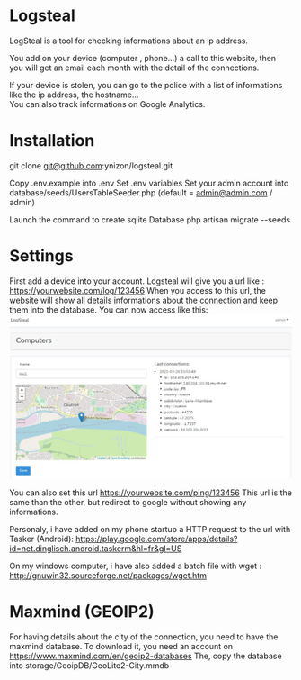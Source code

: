 # Logsteal

 LogSteal is a tool for checking informations about an ip address.
 
 You add on your device (computer , phone...) a call to this website, then<br/>
 you will get an email each month with the detail of the connections.<br/>
 
 If your device is stolen, you can go to the police with a list of informations<br/>
 like the ip address, the hostname...<br/>
 You can also track informations on Google Analytics.
 
 # Installation
 
 git clone git@github.com:ynizon/logsteal.git
 
 Copy .env.example into .env 
 Set .env variables
 Set your admin account into database/seeds/UsersTableSeeder.php
 (default = admin@admin.com / admin)
 
 Launch the command to create sqlite Database
 php artisan migrate --seeds

# Settings

First add a device into your account. Logsteal will give you a url like :
https://yourwebsite.com/log/123456
When you access to this url, the website will show all details 
informations about the connection and keep them into the database.
You can now access like this:
<img src='./public/Screenshot_1.jpg'/>

You can also set this url https://yourwebsite.com/ping/123456
This url is the same than the other, but redirect to google without
showing any informations.

Personaly, i have added on my phone startup a HTTP request to the url
with Tasker (Android): https://play.google.com/store/apps/details?id=net.dinglisch.android.taskerm&hl=fr&gl=US

On my windows computer, i have also added a batch file with 
wget : http://gnuwin32.sourceforge.net/packages/wget.htm

# Maxmind (GEOIP2)

For having details about the city of the connection, you need to have the maxmind database.
To download it, you need an account on https://www.maxmind.com/en/geoip2-databases
The, copy the database into storage/GeoipDB/GeoLite2-City.mmdb
